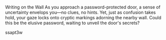 Writing on the Wall
As you approach a password-protected door, a sense of uncertainty 
envelops you—no clues, no hints. Yet, just as confusion takes hold, your 
gaze locks onto cryptic markings adorning the nearby wall. Could this be 
the elusive password, waiting to unveil the door's secrets?

ssapt3w